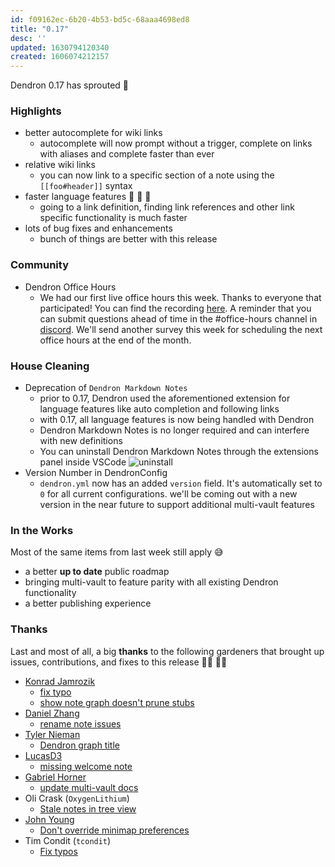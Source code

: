 ```yaml
---
id: f09162ec-6b20-4b53-bd5c-68aaa4698ed8
title: "0.17"
desc: ''
updated: 1630794120340
created: 1606074212157
---
```

Dendron 0.17 has sprouted 🌱

### Highlights

- better autocomplete for wiki links
  - autocomplete will now prompt without a trigger, complete on links with aliases and complete faster than ever
- relative wiki links
  - you can now link to a specific section of a note using the `[[foo#header]]` syntax
- faster language features  🚀 🚀 🚀
  - going to a link definition, finding link references and other link specific functionality is much faster
- lots of bug fixes and enhancements
  - bunch of things are better with this release

### Community

- Dendron Office Hours
  - We had our first live office hours this week. Thanks to everyone that participated! You can find the recording [here](https://discord.com/channels/717965437182410783/737323300967022732/778798279658962944). A reminder that you can submit questions ahead of time in the #office-hours channel in [discord](https://discord.gg/AE3NRw9). We'll send another survey this week for scheduling the next office hours at the end of the month. 

### House Cleaning

- Deprecation of `Dendron Markdown Notes`
  - prior to 0.17, Dendron used the aforementioned extension for language features like auto completion and following links
  - with 0.17, all language features is now being handled with Dendron
  - Dendron Markdown Notes is no longer required and can interfere with new definitions
  - You can uninstall Dendron Markdown Notes through the extensions panel inside VSCode
      ![uninstall ](https://foundation-prod-assetspublic53c57cce-8cpvgjldwysl.s3-us-west-2.amazonaws.com/assets/images/etc.install.jpg)
- Version Number in DendronConfig
  - `dendron.yml` now has an added `version` field. It's automatically set to `0` for all current configurations. we'll be coming out with a new version in the near future to support additional multi-vault features

### In the Works

Most of the same items from last week still apply 😅

- a better **up to date** public roadmap
- bringing multi-vault to feature parity with all existing Dendron functionality
- a better publishing experience

### Thanks

Last and most of all, a big **thanks** to the following gardeners that brought up issues, contributions, and fixes to this release 👨‍🌾 👩‍🌾

- [Konrad Jamrozik](https://github.com/konrad-jamrozik)
  - [fix typo](https://github.com/dendronhq/dendron-site/pull/38)
  - [show note graph doesn't prune stubs](https://github.com/dendronhq/dendron/issues/359)
- [Daniel Zhang](https://github.com/DanielHZhang)
  - [rename note issues](https://github.com/dendronhq/dendron/issues/338)
- [Tyler Nieman](https://github.com/tsnieman)
  - [Dendron graph title](https://github.com/dendronhq/dendron/issues/358)
- [LucasD3](https://github.com/LucasD3)
  - [missing welcome note](https://github.com/dendronhq/dendron/issues/361)
- [Gabriel Horner](https://github.com/cldwalker)
  - [update multi-vault docs](https://github.com/dendronhq/dendron-site/pull/39)
- Oli Crask (`OxygenLithium`)    
  - [Stale notes in tree view](https://github.com/dendronhq/dendron/issues/367)
- [John Young](https://github.com/iterating)
  - [Don't override minimap preferences](https://github.com/dendronhq/dendron/issues/366)
- Tim Condit (`tcondit`)
  - [Fix typos](https://github.com/dendronhq/dendron-site/pull/40)
